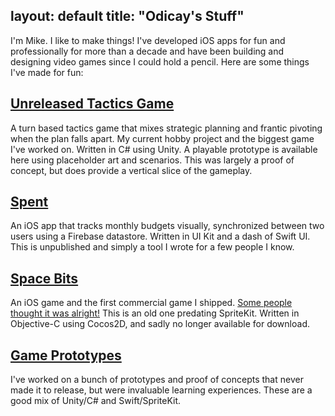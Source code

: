 layout: default
 title: "Odicay's Stuff"
 ---

 I'm Mike. I like to make things! I've developed iOS apps for fun and professionally for more than a decade and have been building and designing video games since I could hold a pencil. Here are some things I've made for fun:
 &nbsp;
 ## [Unreleased Tactics Game][tactics-gif]
A turn based tactics game that mixes strategic planning and frantic pivoting when the plan falls apart. My current hobby project and the biggest game I've worked on. Written in C# using Unity. 
A playable prototype is available here using placeholder art and scenarios. This was largely a proof of concept, but does provide a vertical slice of the gameplay.
&nbsp;
## [Spent][spent-app]
An iOS app that tracks monthly budgets visually, synchronized between two users using a Firebase datastore. Written in UI Kit and a dash of Swift UI. This is unpublished and simply a tool I wrote for a few people I know.
&nbsp;
## [Space Bits][space-bits-trailer]
An iOS game and the first commercial game I shipped. [Some people thought it was alright!][space-bits-review] This is an old one predating SpriteKit. Written in Objective-C using Cocos2D, and sadly no longer available for download.
&nbsp;
 ## [Game Prototypes][game-prototypes]
 I've worked on a bunch of prototypes and proof of concepts that never made it to release, but were invaluable learning experiences. These are a good mix of Unity/C# and Swift/SpriteKit.
 &nbsp;

 [decorator-tutorial]: https://github.com/odicay/RandomlyDecoratedItems
 [tactics-gif]: https://i.imgur.com/zip3aqh.mp4
[space-bits-trailer]: https://www.youtube.com/watch?v=i0PIoDkulos
[space-bits-review]: https://web.archive.org/web/20131124124059/https://techraptor.net/2013/09/03/space-bits-review-ios/
[spent-app]: https://i.imgur.com/pNUd1se.mp4
[game-prototypes]: https://youtu.be/h7YrKNgm-EE
